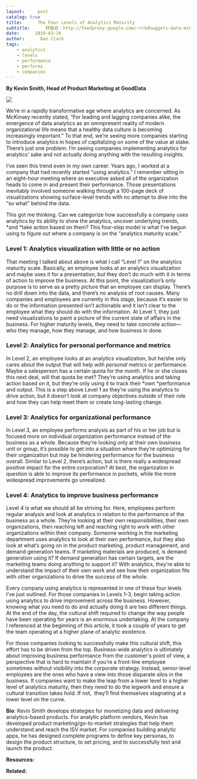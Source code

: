 ```yaml
---
layout:     post
catalog: true
title:      The Four Levels of Analytics Maturity
subtitle:      转载自：http://feedproxy.google.com/~r/kdnuggets-data-mining-analytics/~3/V4Vagz1Tuj0/four-levels-analytics-maturity.html
date:      2019-03-26
author:      Dan Clark
tags:
    - analytics
    - levels
    - performance
    - performs
    - companies
---
```


**By Kevin Smith, Head of Product Marketing at GoodData**

![](http://feedproxy.google.com/images/analytics-maturity-curve-720.jpg)


We’re in a rapidly transformative age where analytics are concerned. As McKinsey recently stated, “For leading and lagging companies alike, the emergence of data analytics as an omnipresent reality of modern organizational life means that a healthy data culture is becoming increasingly important.” To that end, we’re seeing more companies starting to introduce analytics in hopes of capitalizing on some of the value at stake. There’s just one problem: I’m seeing companies implementing analytics for analytics’ sake and not actually doing anything with the resulting insights.

I’ve seen this trend even in my own career. Years ago, I worked at a company that had recently started “using analytics.” I remember sitting in an eight-hour meeting where an executive asked all of the organization heads to come in and present their performance. Those presentations inevitably involved someone walking through a 100-page deck of visualizations showing surface-level trends with no attempt to dive into the “so what” behind the data.

This got me thinking. Can we categorize how successfully a company uses analytics by its ability to show the analytics, uncover underlying trends, *and *take action based on them? This four-step model is what I’ve begun using to figure out where a company is on the “analytics maturity scale.”

### Level 1: Analytics visualization with little or no action

That meeting I talked about above is what I call “Level 1” on the analytics maturity scale. Basically, an employee looks at an analytics visualization and maybe uses it for a presentation, but they don’t do much with it in terms of action to improve the business. At this point, the visualization’s only purpose is to serve as a pretty picture that an employee can display. There’s no drill down into the data, and there’s no analysis of root causes. Many companies and employees are currently in this stage, because it’s easier to do or the information presented isn’t actionable and it isn’t clear to the employee what they should do with the information. At Level 1, they just need visualizations to paint a picture of the current state of affairs in the business. For higher maturity levels, they need to take concrete action—who they manage, how they manage, and how business in done.

### Level 2: Analytics for personal performance and metrics

In Level 2, an employee looks at an analytics visualization, but he/she only cares about the output that will help with *personal* metrics or performance. Maybe a salesperson has a certain quota for the month. If he or she closes this next deal, will that quota be met? They’re using analytics and taking action based on it, but they’re only using it to track their *own *performance and output. This is a step above Level 1 as they’re using the analytics to drive action, but it doesn’t look at company objectives outside of their role and how they can help meet them or create long-lasting change.

### Level 3: Analytics for organizational performance

In Level 3, an employee performs analysis as part of his or her job but is focused more on individual organization performance instead of the business as a whole. Because they’re looking only at their own business unit or group, it’s possible to get into a situation where they’re optimizing for their organization but may be hindering performance for the business overall. Similar to Level 2, there’s action, but is there really a widespread positive impact for the entire corporation? At best, the organization in question is able to improve its performance in pockets, while the more widespread improvements go unrealized.

### Level 4: Analytics to improve business performance

Level 4 is what we should all be striving for. Here, employees perform regular analysis and look at analytics in relation to the performance of the business as a whole. They’re looking at their own responsibilities, their own organizations, then reaching left and reaching right to work with other organizations within their company. Someone working in the marketing department uses analytics to look at their own performance, but they also look at what’s going on in the product marketing, product management, and demand generation teams. If marketing materials are produced, is demand generation using it? If demand generation has certain targets, are the marketing teams doing anything to support it? With analytics, they’re able to understand the impact of their own work and see how their organization fits with other organizations to drive the success of the whole.

Every company using analytics is represented in one of these four levels I’ve just outlined. For those companies in Levels 1-3, begin taking action using analytics to drive improvement across the business. However, knowing what you need to do and actually doing it are two different things. At the end of the day, the cultural shift required to change the way people have been operating for years is an enormous undertaking. At the company I referenced at the beginning of this article, it took a couple of years to get the team operating at a higher plane of analytic existence.

For those companies looking to successfully make this cultural shift, this effort has to be driven from the top. Business-wide analytics is ultimately about improving business performance from the customer's point of view, a perspective that is hard to maintain if you’re a front-line employee sometimes without visibility into the corporate strategy. Instead, senior-level employees are the ones who have a view into those disparate silos in the business. If companies want to make the leap from a lower level to a higher level of analytics maturity, then they need to do the legwork and ensure a cultural transition takes hold. If not,  they’ll find themselves stagnating at a lower level on the curve.

**Bio**: Kevin Smith develops strategies for monetizing data and delivering analytics-based products. For analytic platform vendors, Kevin has developed product marketing/go-to-market strategies that help them understand and reach the ISV market. For companies building analytic apps, he has designed complete programs to define key personas, to design the product structure, to set pricing, and to successfully test and launch the product.

**Resources:**

**Related:**


